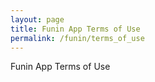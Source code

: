 ```yaml
---
layout: page
title: Funin App Terms of Use
permalink: /funin/terms_of_use
---
```


Funin App Terms of Use

